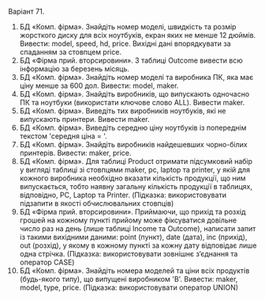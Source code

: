 Варіант 71.1. БД «Комп. фірма». Знайдіть номер моделі, швидкість та розмір жорсткого диску для всіх ноутбуків, екран яких не менше 12 дюймів. Вивести: model, speed, hd, price. Вихідні дані впорядкувати за спаданням за стовпцем price.2. БД «Фірма прий. вторсировини». З таблиці Outcome вивести всюінформацію за березень місяць.3. БД «Комп. фірма». Знайдіть номер моделі та виробника ПК, яка маєціну менше за 600 дол. Вивести: model, maker.4. БД «Комп. фірма». Знайдіть виробників, що випускають одночасноПК та ноутбуки (використати ключове слово ALL). Вивести maker.5. БД «Комп. фірма». Виведіть тих виробників ноутбуків, які невипускають принтери. Вивести maker.6. БД «Комп. фірма». Виведіть середню ціну ноутбуків із попереднімтекстом 'середня ціна = '.7. БД «Комп. фірма». Знайдіть виробників найдешевших чорно-білихпринтерів. Вивести: maker, price.8. БД «Комп. фірма». Для таблиці Product отримати підсумковий набіру вигляді таблиці зі стовпцями maker, pc, laptop та printer, у якій длякожного виробника необхідно вказати кількість продукції, що нимвипускається, тобто наявну загальну кількість продукції в таблицях, відповідно, PC, Laptop та Printer. (Підказка: використовувати підзапити в якості обчислювальних стовпців)9. БД «Фірма прий. вторсировини». Приймаючи, що прихід та розхідгрошей на кожному пункті прийому може фіксуватися довільне число раз на день (лише таблиці Income та Outcome), написати запит із такими вихідними даними: point (пункт), date (дата), inc (прихід), out (розхід), у якому в кожному пункті за кожну дату відповідає лишеодна стрічка. (Підказка: використовувати зовнішнє з’єднання таоператор CASE)10. БД «Комп. фірма». Знайдіть номера моделей та ціни всіх продуктів (будь-якого типу), що випущені виробником 'B'. Вивести: maker,model, type, price. (Підказка: використовувати оператор UNION)